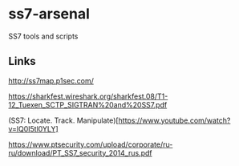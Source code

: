 # ss7-arsenal
SS7 tools and scripts

## Links

http://ss7map.p1sec.com/

https://sharkfest.wireshark.org/sharkfest.08/T1-12_Tuexen_SCTP_SIGTRAN%20and%20SS7.pdf

(SS7: Locate. Track. Manipulate)[https://www.youtube.com/watch?v=lQ0I5tl0YLY]

https://www.ptsecurity.com/upload/corporate/ru-ru/download/PT_SS7_security_2014_rus.pdf

